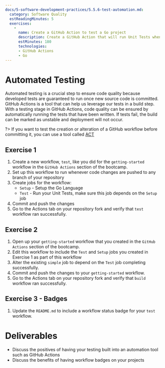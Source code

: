 ```yaml
---
docs/5-software-development-practices/5.5.6-test-automation.md:
  category: Software Quality
  estReadingMinutes: 5
  exercises:
    -
      name: Create a GitHub Action to test a Go project
      description: Create a GitHub Action that will run Unit Tests when a change is pushed
      estMinutes: 180
      technologies:
      - GitHub Actions
      - Go
---
```


# Automated Testing

Automated testing is a crucial step to ensure code quality because developed tests are guaranteed to run once new source code is committed. GitHub Actions is a tool that can help us leverage our tests in a build step. With a testing stage in GitHub Actions, code quality can be ensured by automatically running the tests that have been written. If tests fail, the build can be marked as unstable and deployment will not occur.

?> If you want to test the creation or alteration of a GitHub workflow before committing it, you can use a tool called [ACT](https://github.com/nektos/act)

## Exercise 1

1. Create a new workflow, `test`, like you did for the `getting-started` workflow in the `GitHub Actions` section of the bootcamp.
2. Set up this workflow to run whenever code changes are pushed to any branch of your repository
3. Create jobs for the workflow:
    * `Setup` - Setup the Go Language
    * `Test` - Run your Unit Tests, make sure this job depends on the `Setup` job
4. Commit and push the changes
5. Go to the Actions tab on your repository fork and verify that `test` workflow ran successfully.

## Exercise 2

1. Open up your `getting-started` workflow that you created in the `GitHub Actions` section of the bootcamp.
2. Edit this workflow to include the `Test` and `Setup` jobs you created in Exercise 1 as part of this workflow
3. Alter the existing `simple` job to depend on the `Test` job completing successfully.
4. Commit and push the changes to your `getting-started` workflow.
5. Go to the Actions tab on your repository fork and verify that `build` workflow ran successfully.

## Exercise 3 - Badges

1. Update the `README.md` to include a workflow status badge for your `test` workflow.

# Deliverables

* Discuss the positives of having your testing built into an automation tool such as GitHub Actions
* Discuss the benefits of having workflow badges on your projects
